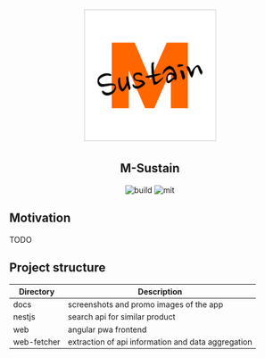 <h1 align="center">
  <a href="https://m-sustain.ch"><img src="web/src/assets/icons/icon.png" alt="m-sustain" width="250"></a>
</h1>
<h2 align="center">M-Sustain</h2>

<p align='center'>
  <img alt='build' src='https://github.com/yajm/migrosdreamteam/workflows/build/web.svg'>
  <img alt='mit' src='https://img.shields.io/badge/License-MIT-blue.svg'>
</p>


## Motivation
TODO


## Project structure

| Directory | Description |
| --- | --- |
| docs | screenshots and promo images of the app |
| nestjs | search api for similar product |
| web | angular pwa frontend |
| web-fetcher | extraction of api information and data aggregation |

